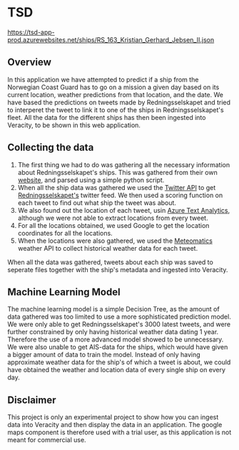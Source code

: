 # TSD

https://tsd-app-prod.azurewebsites.net/ships/RS_163_Kristian_Gerhard_Jebsen_II.json

## Overview

In this application we have attempted to predict if a ship from the Norwegian Coast Guard has to go on a mission a given day based on its current location, weather predictions from that location, and the date. We have based the predictions on tweets made by Redningsselskapet and tried to interperet the tweet to link it to one of the ships in Redningsselskapet's fleet. All the data for the different ships has then been ingested into Veracity, to be shown in this web application. 

## Collecting the data

1. The first thing we had to do was gathering all the necessary information about Redningsselskapet's ships. This was gathered from their own [website](https://www.redningsselskapet.no/om-oss/redningsskoytene/), and parsed using a simple python script.
2. When all the ship data was gathered we used the [Twitter API](https://developer.twitter.com/en/docs.html) to get [Redningsselskapet's](twitter.com/NSSR) twitter feed. We then used a scoring function on each tweet to find out what ship the tweet was about.
3. We also found out the location of each tweet, usin [Azure Text Analytics](https://azure.microsoft.com/nb-no/services/cognitive-services/text-analytics/), although we were not able to extract locations from every tweet.
4. For all the locations obtained, we used Google to get the location coordinates for all the locations.
5. When the locations were also gathered, we used the [Meteomatics](https://www.meteomatics.com/en/api/overview/) weather API to collect historical weather data for each tweet.

When all the data was gathered, tweets about each ship was saved to seperate files together with the ship's metadata and ingested into Veracity.

## Machine Learning Model

The machine learning model is a simple Decision Tree, as the amount of data gathered was too limited to use a more sophisticated prediction model. We were only able to get Redningsselskapet's 3000 latest tweets, and were further constrained by only having historical weather data dating 1 year. Therefore the use of a more advanced model showed to be unnecessary. We were also unable to get AIS-data for the ships, which would have given a bigger amount of data to train the model. Instead of only having approximate weather data for the ship's of which a tweet is about, we could have obtained the weather and location data of every single ship on every day. 


## Disclaimer
This project is only an experimental project to show how you can ingest data into Veracity and then display the data in an application. The google maps component is therefore used with a trial user, as this application is not meant for commercial use.
